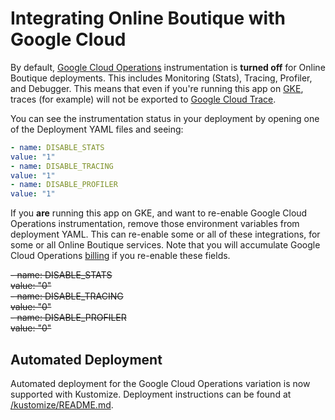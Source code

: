 # Integrating Online Boutique with Google Cloud 

By default, [Google Cloud Operations](https://cloud.google.com/products/operations) instrumentation is **turned off** for Online Boutique deployments. This includes Monitoring (Stats), Tracing, Profiler, and Debugger. This means that even if you're running this app on [GKE](https://cloud.google.com/kubernetes-engine), traces (for example) will not be exported to [Google Cloud Trace](https://cloud.google.com/trace).

You can see the instrumentation status in your deployment by opening one of the Deployment YAML files and seeing:

```YAML
- name: DISABLE_STATS
value: "1"
- name: DISABLE_TRACING
value: "1"
- name: DISABLE_PROFILER
value: "1"
```

If you **are** running this app on GKE, and want to re-enable Google Cloud Operations instrumentation, remove those environment variables from deployment YAML. This can re-enable some or all of these integrations, for some or all Online Boutique services. Note that you will accumulate Google Cloud Operations [billing](https://cloud.google.com/stackdriver/pricing) if you re-enable these fields.

<del>
- name: DISABLE_STATS
<br>
value: "0"
<br>
- name: DISABLE_TRACING
<br>
value: "0"
<br>
- name: DISABLE_PROFILER
<br>
value: "0"
<br>
</del>

## Automated Deployment

Automated deployment for the Google Cloud Operations variation is now supported with Kustomize. Deployment instructions can be found at [/kustomize/README.md](https://github.com/GoogleCloudPlatform/microservices-demo/blob/main/kustomize/README.md#deployment-instructions-general).
